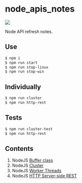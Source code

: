# node_apis_notes

[![](https://img.shields.io/badge/Node.js-13.8.0-yellowgreen.svg)](https://nodejs.org/en/) 

Node API refresh notes.

## Use

```Bash
$ npm i
$ npm run start
$ npm run stop-linux
$ npm run stop-win
```

## Individually

```Bash
$ npm run cluster
$ npm run http-rest
```

## Tests

```Bash
$ npm run cluster-test
$ npm run http-rest
```

## Contents

1. NodeJS [Buffer class](https://nodejs.org/api/buffer.html#buffer_class_method_buffer_from_array)
2. NodeJS [Cluster](https://nodejs.org/docs/latest/api/cluster.html)
3. NodeJS [Worker Threads](https://nodejs.org/docs/latest/api/worker_threads.html)
4. NodeJS [HTTP Server-side REST](https://nodejs.org/api/http.html#http_http_request_options_callback)